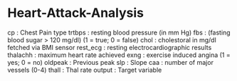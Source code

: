 # Heart-Attack-Analysis

cp : Chest Pain type
trtbps : resting blood pressure (in mm Hg)
fbs : (fasting blood sugar > 120 mg/dl) (1 = true; 0 = false)
chol : cholestoral in mg/dl fetched via BMI sensor
rest_ecg : resting electrocardiographic results
thalachh : maximum heart rate achieved
exng : exercise induced angina (1 = yes; 0 = no)
oldpeak : Previous peak
slp : Slope
caa : number of major vessels (0-4)
thall : Thal rate
output : Target variable

